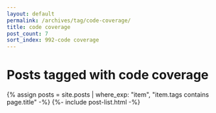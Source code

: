 ```yaml
---
layout: default
permalink: /archives/tag/code-coverage/
title: code coverage
post_count: 7
sort_index: 992-code coverage
---
```

<h1 class="page-heading">Posts tagged with code coverage</h1>
{% assign posts = site.posts | where_exp: "item", "item.tags contains page.title" -%}
{%- include post-list.html -%}
